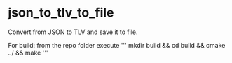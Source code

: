 # json_to_tlv_to_file
Convert from JSON to TLV and save it to file.

For build:
from the repo folder execute
'''
mkdir build && cd build && cmake ../ && make
'''
